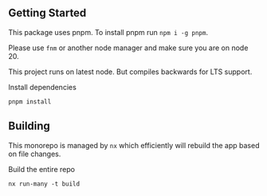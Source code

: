 ## Getting Started

This package uses pnpm. To install pnpm run `npm i -g pnpm`.

Please use `fnm` or another node manager and make sure you are on node 20.

This project runs on latest node. But compiles backwards for LTS support.

Install dependencies

```shell
pnpm install
```

## Building

This monorepo is managed by `nx` which efficiently will rebuild the app based on file changes.

Build the entire repo

```shell
nx run-many -t build
```
